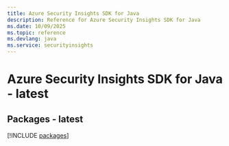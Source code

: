 ```yaml
---
title: Azure Security Insights SDK for Java
description: Reference for Azure Security Insights SDK for Java
ms.date: 10/09/2025
ms.topic: reference
ms.devlang: java
ms.service: securityinsights
---
```

# Azure Security Insights SDK for Java - latest
## Packages - latest
[!INCLUDE [packages](security-insights-index.md)]